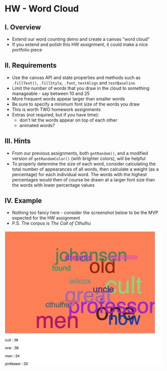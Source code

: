 # HW - Word Cloud

## I. Overview
- Extend our word counting demo and create a canvas "word cloud" 
- If you extend and polish this HW assignment, it could make a nice portfolio piece

## II. Requirements

- Use the canvas API and state properties and methods such as `.fillText()`, `.fillStyle`, `.font`, `textAlign` and `textBaseline`
- Limit the number of words that you draw in the cloud to something manageable - say between 10 and 25
- More frequent words appear larger than smaller words
- Be sure to specify a minimum font size of the words you draw
- This is worth TWO homework assignments
- Extras (not required, but if you have time):
  - don't let the words appear on top of each other 
  - animated words?
  
## III. Hints
- From our previous assignments, both `getRandom()`, and a modified version of `getRandomColor()` (with brighter colors), will be helpful
- To properly determine the size of each word, consider calculating the total number of appearances of all words, then calculate a weight (as a percentage) for each individual word. The words with the highest percentages would then of course be drawn at a larger font size than the words with lower percentage values 
  
## IV. Example
  - Nothing too fancy here - consider the screenshot below to be the MVP expected for the HW assignment
  - P.S. The corpus is *The Call of Cthulhu*
  
  ![screenshot](_images/HW-word-cloud-1.png)
